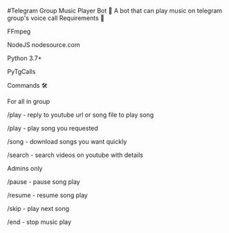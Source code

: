 #Telegram Group Music Player Bot 🎵
A bot that can play music on telegram group's voice call
Requirements 📝

FFmpeg

NodeJS nodesource.com

Python 3.7+

PyTgCalls

Commands 🛠

For all in group

/play - reply to youtube url or song file to play song

/play <song name> - play song you requested

/song <song name> - download songs you want quickly

/search <query> - search videos on youtube with details

Admins only

/pause - pause song play

/resume - resume song play

/skip - play next song

/end - stop music play
